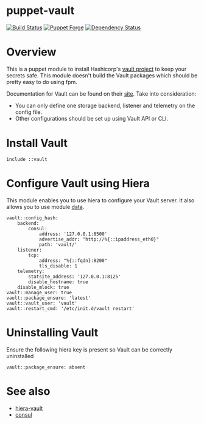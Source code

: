 # puppet-vault

[![Build Status](https://travis-ci.org/rhoml/puppet-vault.svg?branch=master)](https://travis-ci.org/rhoml/puppet-vault)
[![Puppet
Forge](http://img.shields.io/puppetforge/v/rhoml/vault.svg)](https://forge.puppetlabs.com/rhoml/vault)
[![Dependency Status](https://gemnasium.com/badges/6d7952971923a0cf6fb2e9eeed6ce54b.svg)](https://gemnasium.com/github.com/rhoml/puppet-vault)

# Overview

This is a puppet module to install Hashicorp's [vault project](https://www.vaultproject.io) to keep your secrets safe. This module doesn't build the Vault packages which should be pretty easy to do using fpm.

Documentation for Vault can be found on their [site](https://www.vaultproject.io/docs/config/index.html). Take into consideration:
* You can only define one storage backend, listener and telemetry on the config file.
* Other configurations should be set up using Vault API or CLI.

# Install Vault

````
include ::vault
````

# Configure Vault using Hiera

This module enables you to use hiera to configure your Vault server. It also allows you to use module [data](https://github.com/rhoml/puppet-vault/blob/master/data/common.yaml).

````
vault::config_hash:
    backend:
        consul:
            address: '127.0.0.1:8500'
            advertise_addr: "http://%{::ipaddress_eth0}"
            path: 'vault/'
    listener:
        tcp:
            address: "%{::fqdn}:8200"
            tls_disable: 1
    telemetry:
        statsite_address: '127.0.0.1:8125'
        disable_hostname: true
    disable_mlock: true
vault::manage_user: true
vault::package_ensure: 'latest'
vault::vault_user: 'vault'
vault::restart_cmd: '/etc/init.d/vault restart'
````

# Uninstalling Vault

Ensure the following hiera key is present so Vault can be correctly uninstalled

```
vault::package_ensure: absent
```

# See also

* [hiera-vault](https://github.com/jsok/hiera-vault)
* [consul](https://github.com/solarkennedy/puppet-consul)

